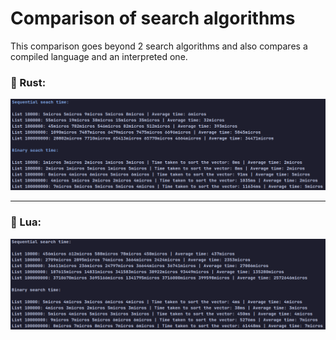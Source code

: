 # Comparison of search algorithms
This comparison goes beyond 2 search algorithms and also compares a compiled language and an interpreted one.

### 🦀 Rust:
<div align="center">
	<img src="rust.png" alt="Rust code output">
</div>

---
### 🌙 Lua:
<div align="center">
	<img src="lua.png" alt="Lua code output">
</div>
